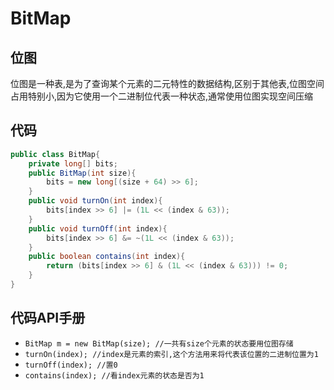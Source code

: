 # BitMap

## 位图

位图是一种表,是为了查询某个元素的二元特性的数据结构,区别于其他表,位图空间占用特别小,因为它使用一个二进制位代表一种状态,通常使用位图实现空间压缩

## 代码

```java
public class BitMap{
    private long[] bits;
    public BitMap(int size){
        bits = new long[(size + 64) >> 6];
    }
    public void turnOn(int index){
        bits[index >> 6] |= (1L << (index & 63));
    }
    public void turnOff(int index){
        bits[index >> 6] &= ~(1L << (index & 63));
    }
    public boolean contains(int index){
        return (bits[index >> 6] & (1L << (index & 63))) != 0;
    }
}
```

## 代码API手册

- `BitMap m = new BitMap(size); //一共有size个元素的状态要用位图存储`
- `turnOn(index); //index是元素的索引,这个方法用来将代表该位置的二进制位置为1`
- `turnOff(index); //置0`
- `contains(index); //看index元素的状态是否为1`